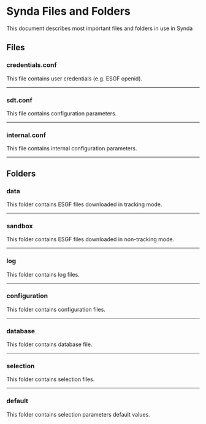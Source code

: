 # Synda Files and Folders

This document describes most important files and folders in use in Synda

## Files

### credentials.conf

This file contains user credentials (e.g. ESGF openid).

--------------------------------------------------------

### sdt.conf

This file contains configuration parameters.

--------------------------------------------------------

### internal.conf

This file contains internal configuration parameters.

--------------------------------------------------------

## Folders

### data

This folder contains ESGF files downloaded in tracking mode.

--------------------------------------------------------

### sandbox

This folder contains ESGF files downloaded in non-tracking mode.

--------------------------------------------------------

### log

This folder contains log files.

--------------------------------------------------------

### configuration

This folder contains configuration files.

--------------------------------------------------------

### database

This folder contains database file.

--------------------------------------------------------

### selection

This folder contains selection files.

--------------------------------------------------------

### default

This folder contains selection parameters default values.
